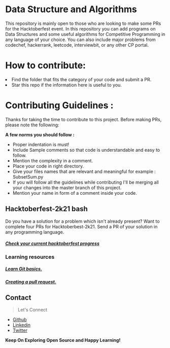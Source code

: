 # Data Structure and Algorithms
This repository is mainly open to those who are looking to make some PRs for the Hacktoberfest event. In this repository you can add programs on Data Structures and some useful algorithms for Competitive Programming in any language of your choice.
You can also include major problems from codechef, hackerrank, leetcode, interviewbit, or any other CP portal.

# How to contribute:
<li>Find the folder that fits the category of your code and submit a PR.</li>
<li>Star this repo if the information here is useful to you.</li>

# Contributing Guidelines :
Thanks for taking the time to contribute to this project. Before making PRs, please note the following:

**A few norms you should follow :**
- Proper indentation is must!
- Include Sample comments so that code is understandable and easy to follow.
- Mention the complexity in a comment.
- Place your code in right directory.
- Give your files names that are relevant and meaningful for example : SubsetSum.py
- If you will follow all the guidelines while contributing I'll be merging all your changes into the master branch of this project.
- Mention your name in form of a comment inside your code. 

<h2>Hacktoberfest-2k21 bash</h2>
<p>Do you have a solution for a problem which isn't already present? Want to complete four PRs for Hacktoberbest-2k21. Send a PR of your solution in any programming language.</p>
<h5><a href="https://hacktoberfest.digitalocean.com/">Check your current hacktoberfest progress</a></h5>

<h3>Learning resources</h3>
<h5><a href="https://try.github.io">Learn Git basics.</a></h5>
<h5><a href="https://learn.co/lessons/github-pull-request-basics">Creating a pull request.</a></h5>
 
## Contact

> Let's Connect

- [Github](https://github.com/Anishukla)
- [Linkedin](https://www.linkedin.com/in/shuklanish)
- [Twitter](https://twitter.com/ShuklAnish_)

**Keep On Exploring Open Source and Happy Learning!**
